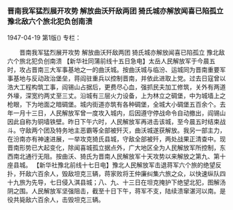 ### 晋南我军猛烈展开攻势  解放曲沃歼敌两团  猗氏城亦解放闻喜已陷孤立  豫北敌六个旅北犯负创南溃

1947-04-19
第1版()
专栏：

　　晋南我军猛烈展开攻势
    解放曲沃歼敌两团
    猗氏城亦解放闻喜已陷孤立
    豫北敌六个旅北犯负创南溃
    【新华社同蒲前线十五日急电】太岳人民解放军于今晨五时，攻占晋南三大军事基地之一的曲沃城。按曲沃城与临汾、运城同为晋南重要军事基地与反动政治堡垒，蒋阎驻重兵以控制晋南，并依此进取上党。过去日寇曾以浩大工程构筑工事，阎锡山占据后，更费尽心血，强抓民夫加工修筑，关外有两道外壕，深宽约两丈至三丈。沿城有三层火力设备，上为林立之碉堡，中为城墙上之枪眼，下为地面之暗碉堡。城内街道亦筑有各种碉堡，全城大小碉堡五百余个。去年一月十三日，人民解放军曾一度攻入城内，后因遵守停战命令自动撤出，阎锡山因此自称为铜墙铁壁。昨日下午六时，人民解放军再进击该城，至今晨五时结束战斗。守敌两个团及特务地主恶霸等全部被歼灭，曲沃城遂获解放。我另一部主力，在汾南亦有神速进展，一举攻克猗氏县城，守敌全部被歼，两处战果正清查中。现晋南形势已大起变化，除闻喜城孤立据点外，广大地区全为人民解放军所控制，东西南北通行无阻。按曲沃、猗氏为晋南人民解放军十天攻势以来解放之第九、第十座县城。
    【新华社豫北前线十七日电】豫北人民解放军击退蒋军六个旅的绝望反扑，歼敌六百余人，毁敌坦克三辆，蒋家败将王仲廉纠集六旅之众，以快速纵队四十九旅为先导，七日侵入淇县城；八、九、十三日在坦克掩护下绝望北犯，图解汤阴之围。人民解放军坚强阻击，截至十日下午，蒋军不支，陆续溃窜湛河以南。是役共毙敌六百余人，击毁坦克三辆。
